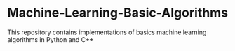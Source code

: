# Machine-Learning-Basic-Algorithms
This repository contains implementations of basics machine learning algorithms in Python and C++ 

